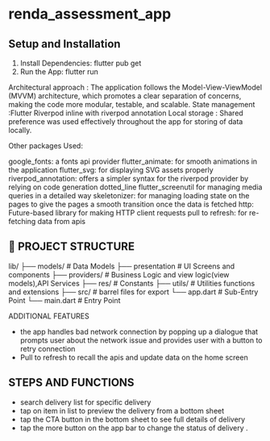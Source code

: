 # renda_assessment_app

Setup and Installation
-
1. Install Dependencies: flutter pub get
2. Run the App: flutter run


Architectural approach : The application follows the Model-View-ViewModel (MVVM) architecture, 
which promotes a clear separation of concerns, making the code more modular, testable, and scalable.
State management :Flutter Riverpod inline with riverpod annotation
Local storage : Shared preference was used effectively throughout the app for storing of data locally.

Other packages Used:

google_fonts: a fonts api provider
flutter_animate: for smooth animations in the application
flutter_svg: for displaying SVG assets properly
riverpod_annotation: offers a simpler syntax for the riverpod provider by relying on code generation 
dotted_line
flutter_screenutil for managing media queries in a detailed way
skeletonizer: for managing loading state on the pages to give the pages a smooth transition once the data is fetched 
http: Future-based library for making HTTP client requests
pull to refresh: for re-fetching data from apis


📂 PROJECT STRUCTURE
- 
lib/
├── models/         # Data Models
├── presentation    # UI Screens and components
├── providers/      # Business Logic and view logic(view models),API Services
├── res/            # Constants 
├── utils/          # Utilities functions and extensions 
├── src/            # barrel files for export
└── app.dart        # Sub-Entry Point
└── main.dart       # Entry Point

ADDITIONAL FEATURES
- the app handles bad network connection by popping up a dialogue that prompts user about the network 
  issue and provides user with a button to retry connection
- Pull to refresh to recall the apis and update data on the home screen 

STEPS AND FUNCTIONS
- 
- search delivery list for specific delivery 
- tap on item in list to preview the delivery from a bottom sheet
- tap the CTA button in the bottom sheet to see full details of delivery 
- tap the more button on the app bar to change the status of delivery .

